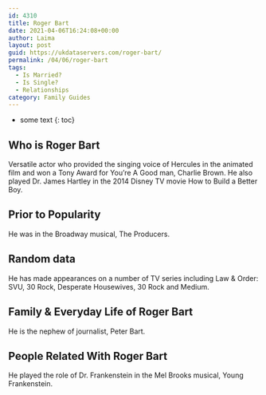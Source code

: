 ```yaml
---
id: 4310
title: Roger Bart
date: 2021-04-06T16:24:08+00:00
author: Laima
layout: post
guid: https://ukdataservers.com/roger-bart/
permalink: /04/06/roger-bart
tags:
  - Is Married?
  - Is Single?
  - Relationships
category: Family Guides
---
```


* some text
{: toc}


## Who is Roger Bart
                  
                  
                  
Versatile actor who provided the singing voice of Hercules in the animated film and won a Tony Award for You&#8217;re A Good man, Charlie Brown. He also played Dr. James Hartley in the 2014 Disney TV movie How to Build a Better Boy.
                  
              
            
              
            
                
                
                
## Prior to Popularity
                  
                  
                  
He was in the Broadway musical, The Producers.
                  
              
            
              
            
                
                
                
## Random data
                  
                  
                  
He has made appearances on a number of TV series including Law & Order: SVU, 30 Rock, Desperate Housewives, 30 Rock and Medium.
                  
              
            
              
            
                
                
                
## Family & Everyday Life of Roger Bart
                  
                  
                  
He is the nephew of journalist, Peter Bart.
                  
              
            
              
            
                
                
                
## People Related With Roger Bart
                  
                  
                  
He played the role of Dr. Frankenstein in the Mel Brooks musical, Young Frankenstein.
                  
              
            
              
            
                
              
            
              
              
            
            
              
            
          
          
          